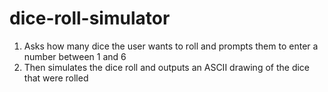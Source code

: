 # dice-roll-simulator

1. Asks how many dice the user wants to roll and prompts them to enter a number between 1 and 6
2. Then simulates the dice roll and outputs an ASCII drawing of the dice that were rolled

